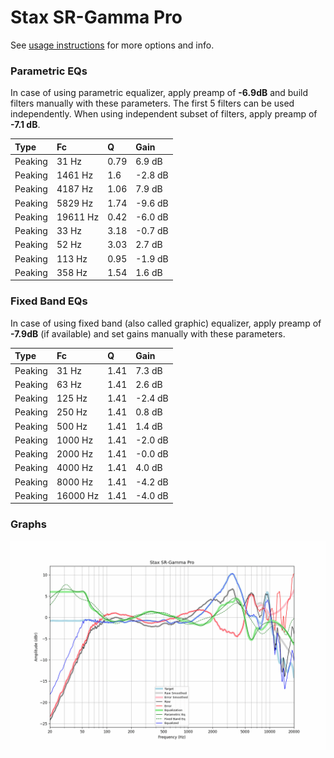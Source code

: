# Stax SR-Gamma Pro
See [usage instructions](https://github.com/jaakkopasanen/AutoEq#usage) for more options and info.

### Parametric EQs
In case of using parametric equalizer, apply preamp of **-6.9dB** and build filters manually
with these parameters. The first 5 filters can be used independently.
When using independent subset of filters, apply preamp of **-7.1 dB**.

| Type    | Fc       |    Q | Gain    |
|:--------|:---------|:-----|:--------|
| Peaking | 31 Hz    | 0.79 | 6.9 dB  |
| Peaking | 1461 Hz  | 1.6  | -2.8 dB |
| Peaking | 4187 Hz  | 1.06 | 7.9 dB  |
| Peaking | 5829 Hz  | 1.74 | -9.6 dB |
| Peaking | 19611 Hz | 0.42 | -6.0 dB |
| Peaking | 33 Hz    | 3.18 | -0.7 dB |
| Peaking | 52 Hz    | 3.03 | 2.7 dB  |
| Peaking | 113 Hz   | 0.95 | -1.9 dB |
| Peaking | 358 Hz   | 1.54 | 1.6 dB  |

### Fixed Band EQs
In case of using fixed band (also called graphic) equalizer, apply preamp of **-7.9dB**
(if available) and set gains manually with these parameters.

| Type    | Fc       |    Q | Gain    |
|:--------|:---------|:-----|:--------|
| Peaking | 31 Hz    | 1.41 | 7.3 dB  |
| Peaking | 63 Hz    | 1.41 | 2.6 dB  |
| Peaking | 125 Hz   | 1.41 | -2.4 dB |
| Peaking | 250 Hz   | 1.41 | 0.8 dB  |
| Peaking | 500 Hz   | 1.41 | 1.4 dB  |
| Peaking | 1000 Hz  | 1.41 | -2.0 dB |
| Peaking | 2000 Hz  | 1.41 | -0.0 dB |
| Peaking | 4000 Hz  | 1.41 | 4.0 dB  |
| Peaking | 8000 Hz  | 1.41 | -4.2 dB |
| Peaking | 16000 Hz | 1.41 | -4.0 dB |

### Graphs
![](./Stax%20SR-Gamma%20Pro.png)